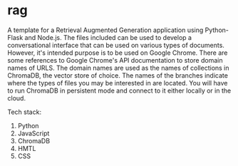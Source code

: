 # rag

A template for a Retrieval Augmented Generation application using Python-Flask and Node.js.
The files included can be used to develop a conversational interface that can be used on 
various types of documents. However, it's intended purpose is to be used on Google Chrome.
There are some references to Google Chrome's API documentation to store domain names of URLS. 
The domain names are used as the names of collections in ChromaDB, the vector store of choice. 
The names of the branches indicate where the types of files you may be interested in are located.
You will have to run ChromaDB in persistent mode and connect to it either locally or in the cloud.

Tech stack: 
1. Python
2. JavaScript
3. ChromaDB
4. HMTL
5. CSS
